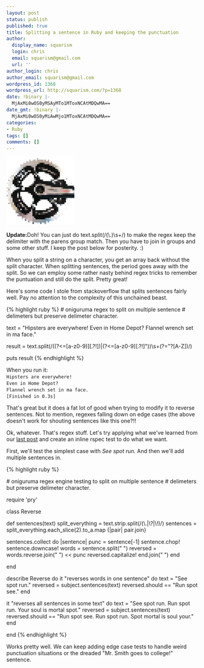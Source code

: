 ```yaml
---
layout: post
status: publish
published: true
title: Splitting a sentence in Ruby and keeping the punctuation
author:
  display_name: squarism
  login: chris
  email: squarism@gmail.com
  url: ''
author_login: chris
author_email: squarism@gmail.com
wordpress_id: 1368
wordpress_url: http://squarism.com/?p=1368
date: !binary |-
  MjAxMi0wOS0yMSAyMTo1MToxNCAtMDQwMA==
date_gmt: !binary |-
  MjAxMi0wOS0yMiAwMjo1MToxNCAtMDQwMA==
categories:
- Ruby
tags: []
comments: []
---
```

<p><img src="/uploads/2012/09/reversing_sentences.png" alt="" title="reversing_sentences" width="178" height="178" class="aligncenter size-full wp-image-1699" /></p>
<p><strong>Update:</strong>Doh!  You can just do text.split(/(\.)\s+/) to make the regex keep the delimiter with the parens group match.  Then you have to join in groups and some other stuff.  I keep the post below for posterity. :)</p>
<p>When you split a string on a character, you get an array back without the split character.  When splitting sentences, the period goes away with the split.  So we can employ some rather nasty behind regex tricks to remember the puntuation and still do the split.  Pretty great!</p>
<p>Here's some code I stole from stackoverflow that splits sentences fairly well.  Pay no attention to the complexity of this unchained beast.</p>
{% highlight ruby %}
# oniguruma regex to split on multiple sentence
# delimeters but preserve delimeter character.</p>
<p>text = "Hipsters are everywhere! Even in Home Depot? Flannel wrench set in ma face."</p>
<p>result = text.split(/((?<=[a-z0-9)][.?!])|(?<=[a-z0-9][.?!]"))\s+(?="?[A-Z])/)</p>
<p>puts result
{% endhighlight %}


<p>When you run it:
<code>
Hipsters are everywhere!
Even in Home Depot?
Flannel wrench set in ma face.
[Finished in 0.3s]
</code></p>
<p>That's great but it does a fat lot of good when trying to modify it to reverse sentences.  Not to mention, regexes falling down on edge cases (the above doesn't work for shouting sentences like this one?!!</p>
<p>Ok, whatever.  That's regex stuff.  Let's try applying what we've learned from our <a href="http://squarism.com/2012/09/15/a-different-repl-workflow-in-ruby/">last post</a> and create an inline rspec test to do what we want.</p>
<p>First, we'll test the simplest case with <em>See spot run.</em>  And then we'll add multiple sentences in.</p>

{% highlight ruby %}
<p># oniguruma regex engine testing to split on multiple sentence
# delimeters but preserve delimeter character.</p>
<p>require 'pry'</p>
<p>class Reverse</p>
<p>  def sentences(text)
    split_everything = text.strip.split(/(\.|\?|\!)/)
    sentences = split_everything.each_slice(2).to_a.map {|pair| pair.join}</p>
<p>    sentences.collect do |sentence|
      punc = sentence[-1]
      sentence.chop!
      sentence.downcase!
      words = sentence.split(" ")
      reversed = words.reverse.join(" ") << punc
      reversed.capitalize!
    end.join("  ")
  end</p>
<p>end</p>
<p>describe Reverse do
  it "reverses words in one sentence" do
    text = "See spot run."
    reversed = subject.sentences(text)
    reversed.should == "Run spot see."
  end</p>
<p>  it "reverses all sentences in some text" do
    text = "See spot run.  Run spot run.  Your soul is mortal spot."
    reversed = subject.sentences(text)
    reversed.should == "Run spot see.  Run spot run.  Spot mortal is soul your."
  end</p>
<p>end
{% endhighlight %}


<p>Works pretty well.  We can keep adding edge case tests to handle weird punctuation situations or the dreaded "Mr. Smith goes to college!" sentence.</p>
